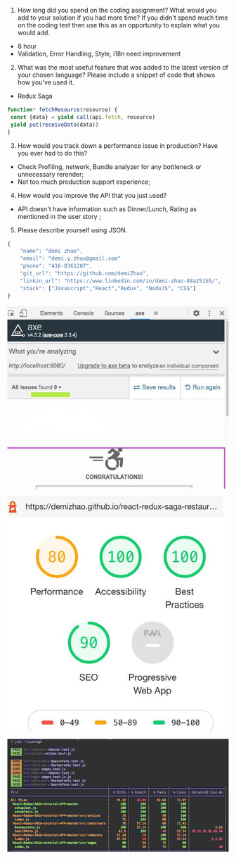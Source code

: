 1. How long did you spend on the coding assignment? What would you add to your solution if you had more time? If you didn't spend much time on the coding test then use this as an opportunity to explain what you would add.
  * 8 hour
  * Validation, Error Handling, Style, i18n need improvement 

2. What was the most useful feature that was added to the latest version of your chosen language? Please include a snippet of code that shows how you've used it.
  * Redux Saga 
  ```javascript
  function* fetchResource(resource) {
   const {data} = yield call(api.fetch, resource)
   yield put(receiveData(data))
  }
  ``` 
3. How would you track down a performance issue in production? Have you ever had to do this?
  * Check Profiling, network, Bundle analyzer for any bottleneck or unnecessary rerender; 
  * Not too much production support experience;

4. How would you improve the API that you just used?
  * API doesn't have information such as Dinner/Lunch, Rating as mentioned in the user story ;

5. Please describe yourself using JSON.
```javascript
{
    "name": "demi zhao",
    "email": "demi.y.zhao@gmail.com"
    "phone": "416-8361207",
    "git_url": "https://github.com/demiZhao",
    "linkin_url": "https://www.linkedin.com/in/demi-zhao-88a251b5/",
    "stack": ["Javascript","React","Redux", "NodeJS", "CSS"]
}
```
 
![Axe-a11y-analytics](a11y-analytics.jpg)

![lighthouse-audit](lighthouse-audit.jpg)

![lighthouse-audit](test-coverage.jpg)

